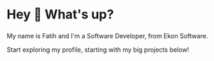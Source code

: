 <h1 align="left">Hey 👋 What's up?</h1>

###

<p align="left">My name is Fatih and I'm a Software Developer, from Ekon Software.</p>
<p align="left">Start exploring my profile, starting with my big projects below!</p>

###




